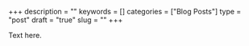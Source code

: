 +++
description = ""
keywords = []
categories = ["Blog Posts"]
type = "post"
draft = "true"
slug = ""
+++

Text here.

<!--more-->
